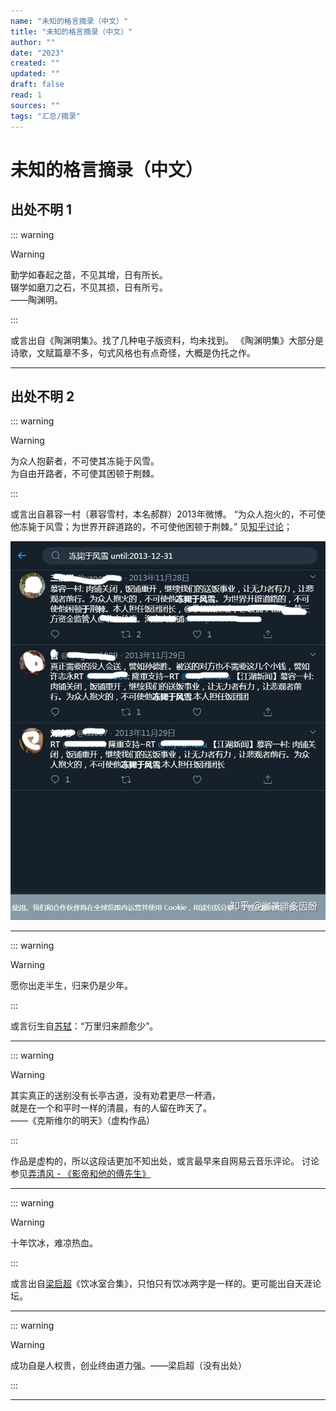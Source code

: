 ```yaml
---
name: "未知的格言摘录（中文）"
title: "未知的格言摘录（中文）"
author: ""
date: "2023"
created: ""
updated: ""
draft: false
read: 1
sources: ""
tags: "汇总/摘录"
---
```


# 未知的格言摘录（中文）

## 出处不明 1

::: warning

> [!warning]
>
> 勤学如春起之苗，不见其增，日有所长。  
> 辍学如磨刀之石，不见其损，日有所亏。  
> ——陶渊明。

:::

或言出自《陶渊明集》。找了几种电子版资料，均未找到。
《陶渊明集》大部分是诗歌，文赋篇章不多，句式风格也有点奇怪，大概是伪托之作。

---

## 出处不明 2

::: warning

> [!warning]
>
> 为众人抱薪者，不可使其冻毙于风雪。  
> 为自由开路者，不可使其困顿于荆棘。  

:::

或言出自慕容一村（慕容雪村，本名郝群）2013年微博。
“为众人抱火的，不可使他冻毙于风雪；为世界开辟道路的，不可使他困顿于荆棘。”
见[知乎讨论](https://www.zhihu.com/question/295275656)；

![](../images/zhihu_murongxuecun.jpg)

---

::: warning

> [!warning]
>
> 愿你出走半生，归来仍是少年。

:::

或言衍生自[苏轼](../wiki/苏轼.md)：“万里归来颜愈少”。

---

::: warning

> [!warning]
>
> 其实真正的送别没有长亭古道，没有劝君更尽一杯酒，  
> 就是在一个和平时一样的清晨，有的人留在昨天了。  
> ——《克斯维尔的明天》（虚构作品）

:::

作品是虚构的，所以这段话更加不知出处，或言最早来自网易云音乐评论。
讨论参见[弄清风 - 《影帝和他的傅先生》](../wiki/弄清风.md)

---

::: warning

> [!warning]
>
> 十年饮冰，难凉热血。

:::

或言出自[梁启超](../wiki/梁启超.md)《饮冰室合集》，只怕只有饮冰两字是一样的。更可能出自天涯论坛。

---

::: warning

> [!warning]
>
> 成功自是人权贵，创业终由道力强。——梁启超（没有出处）

:::

---
